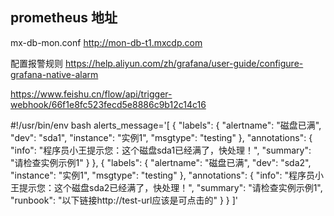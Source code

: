 ## prometheus 地址
mx-db-mon.conf
http://mon-db-t1.mxcdp.com

配置报警规则
https://help.aliyun.com/zh/grafana/user-guide/configure-grafana-native-alarm


https://www.feishu.cn/flow/api/trigger-webhook/66f1e8fc523fecd5e8886c9b12c14c16


#!/usr/bin/env bash
alerts_message='[
  {
    "labels": {
       "alertname": "磁盘已满",
       "dev": "sda1",
       "instance": "实例1",
       "msgtype": "testing"
     },
     "annotations": {
        "info": "程序员小王提示您：这个磁盘sda1已经满了，快处理！",
        "summary": "请检查实例示例1"
      }
  },
  {
    "labels": {
       "alertname": "磁盘已满",
       "dev": "sda2",
       "instance": "实例1",
       "msgtype": "testing"
     },
     "annotations": {
        "info": "程序员小王提示您：这个磁盘sda2已经满了，快处理！",
        "summary": "请检查实例示例1",
        "runbook": "以下链接http://test-url应该是可点击的"
      }
  }
]'